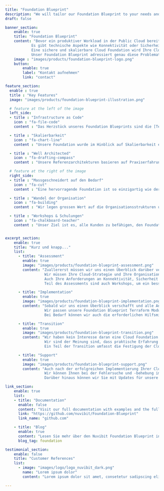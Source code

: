 ```yaml
---
title: "Foundation Blueprint"
description: "We will tailor our Foundation Blueprint to your needs and enable you to deliver Foundation Capabilities to your Cloud Workload Development Teams with a high level of maturity."
draft: false

banner_section:
    enable: true
    title: "Foundation Blueprint"
    content: "Bevor ein produktiver Workload in der Public Cloud bereitgestellt werden kann, müssen zahlreiche Komponenten aufeinander abgestimmt werden.
            Es gibt technische Aspekte wie Konnektivität oder Sicherheit, sowie organisatorische Aspekte wie Finanzen oder Betrieb.
            Eine sichere und skalierbare Cloud Foundation wird Ihre Cloud Journey erheblich beschleunigen und ist eine der wichtigsten und schwierigsten Herausforderungen.<br/><br/>
            Unser Foundation Blueprint adressiert genau diese Problematik und ermöglicht Ihrem Unternehmen den effizienten Aufbau einer massgeschneiderten Cloud Foundation."
    image : "images/products/foundation-blueprint-logo.png"
    button:
        enable: true
        label: "Kontakt aufnehmen"
        link: "contact"

feature_section:
  enable : true
  title : "Key Features"
  image: "images/products/foundation-blueprint-illustration.png"

  # feature at the left of the image
  left_side:
  - title : "Infrastructure as Code"
    icon : "fa-file-code"
    content : "Das Herzstück unseres Foundation Blueprints sind die [Terraform](https://www.terraform.io/intro/index.html 'Introduction to Terraform') Module, die das Management der gesamten Cloud Foundation drastisch vereinfachen."

  - title : "Skalierbarkeit"
    icon : "fa-chart-line"
    content : "Unsere Foundation wurde im Hinblick auf Skalierbarkeit entwickelt und kann mit Ihren Workloads mitwachsen."

  - title : "Well Architected"
    icon : "fa-drafting-compass"
    content : "Unsere Referenzarchitekturen basieren auf Praxiserfahrung, Best Practices und des [AWS Well-Architected Framework](https://aws.amazon.com/architecture/well-architected 'AWS Well-Architected')."

  # feature at the right of the image
  right_side:
  - title : "Massgeschneidert auf den Bedarf"
    icon : "fa-cut"
    content : "Eine hervorragende Foundation ist so einzigartig wie der Kunde selbst, und deshalb passen wir unseren Blueprint genau an Ihre Bedürfnisse an."

  - title : "Wandel der Organisation"
    icon : "fa-building"
    content : "Wir legen grossen Wert auf die Organisationsstrukturen und die Cloud-Strategie, um Ihre Erfolgschancen zu maximieren."

  - title : "Workshops & Schulungen"
    icon : "fa-chalkboard-teacher"
    content : "Unser Ziel ist es, alle Kunden zu befähigen, den Foundation Blueprint erfolgreich einzuführen und zu betreiben."


excerpt_section:
    enable: true
    title: "Kurz und knapp..."
    list:
      - title: "Assessment"
        enable: true
        image: "images/products/foundation-blueprint-assessment.png"
        content: "Zuallererst müssen wir uns einen Überblick darüber verschaffen, wo Sie auf Ihrer Cloud Journey stehen und wo Sie hinwollen.
                  Wir müssen Ihre Cloud-Strategie und Ihre Organisationsstrukturen analysieren, um unseren Blueprint entsprechend abzustimmen.
                  Auch Ihre Anforderungen an Konnektivität, Sicherheit und Automatisierung werden identifiziert und berücksichtigt.<br/><br/>
                  Teil des Assessments sind auch Workshops, um ein besseres Verständnis der Cloud Foundation zu erlangen."

      - title: "Implementation"
        enable: true
        image: "images/products/foundation-blueprint-implementation.png"
        content: "Sobald wir uns einen Überblick verschafft und alle Anforderungen gesammelt haben, stellen wir ein Team von Spezialisten zusammen, um eine massgeschneiderte Cloud Foundation auf der Grundlage unseres Blueprints zu erstellen.
                  Wir passen unsere Foundation Blueprint Terraform Module perfekt an Ihre Bedürfnisse an und unterstützen Sie bei der Implementierung.<br/><br/>
                  Bei Bedarf können wir auch die erforderlichen Hilfsmittel anpassen oder aufbauen, die für die Bereitstellung von Infrastructure as Code mit Terraform erforderlich sind."

      - title: "Transition"
        enable: true
        image: "images/products/foundation-blueprint-transition.png"
        content: "Wir haben kein Interesse daran eine Cloud Foundation aufzubauen ohne sicherzustellen, dass die erforderlichen Kompetenzen vorhanden sind um eine solche erfolgreich zu betreiben.
                  Wir sind der Meinung sind, dass praktische Erfahrung der beste Weg dafür ist. Um neue Fähigkeiten zu erlernen und anwenden zu können, bilden wir direkt in der Praxis aus.<br/><br/>
                  Ein Teil der Transition umfasst die Festigung der Cloud Foundation Capabilities, die für die Einführung eines Cloud-Betriebsmodells unerlässlich sind."

      - title: "Support"
        enable: true
        image: "images/products/foundation-blueprint-support.png"
        content: "Auch nach der erfolgreichen Implementierung Ihrer Cloud Foundation möchten wir Sie auf Ihrer Cloud Journey weiter unterstützen.
                  Wir können Ihnen bei der Fehlersuche und -behebung im Bezug auf Ihre Foundation und unsere Terraform Module helfen.<br/><br/>
                  Darüber hinaus können wir Sie mit Updates für unsere Foundation Terraform Module versorgen und Ihre Feature-Wünsche nach Möglichkeit umsetzen."

link_section:
    enable: true
    list:
    - title: "Documentation"
      enable: false
      content: "Visit our full documentation with examples and the full architecture on"
      link: "https://github.com/nuvibit/Foundation-Blueprint"
      link_name: "github.com"

    - title: "Blog"
      enable: true
      content: "Lesen Sie mehr über den Nuvibit Foundation Blueprint in den folgenden Blogbeiträgen"
      blog_tag: foundation

testimonial_section:
    enable: false
    title: "Customer References"
    list:
      - image: "images/logo/logo_nuvibit_dark.png"
        name: "Lorem ipsum dolor"
        content: "Lorem ipsum dolor sit amet, consetetur sadipscing elitr, sed diam nonumy eirmod tempor invidunt"

---
```

